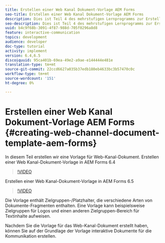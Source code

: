 ```yaml
---
title: Erstellen einer Web Kanal Dokument-Vorlage AEM Forms
seo-title: Erstellen einer Web Kanal Dokument-Vorlage AEM Forms
description: Dies ist Teil 4 des mehrstufigen Lernprogramms zur Erstellung Ihres ersten interaktiven Kommunikations-Dokuments. In diesem Teil erstellen wir eine Vorlage für Web-Kanal-Dokument.
seo-description: Dies ist Teil 4 des mehrstufigen Lernprogramms zur Erstellung Ihres ersten interaktiven Kommunikations-Dokuments. In diesem Teil erstellen wir eine Vorlage für Web-Kanal-Dokument.
uuid: b4c9f68b-3091-4f87-988d-705f0296a8d8
feature: interactive-communication
topics: development
audience: developer
doc-type: tutorial
activity: implement
version: 6.4,6.5
discoiquuid: 95ca401b-69ea-49e2-a9ae-e144444e481e
translation-type: tm+mt
source-git-commit: 22ccd6627a035b37edb180eb4633bc3b57470c0c
workflow-type: tm+mt
source-wordcount: '151'
ht-degree: 0%

---
```



# Erstellen einer Web Kanal Dokument-Vorlage AEM Forms {#creating-web-channel-document-template-aem-forms}

In diesem Teil erstellen wir eine Vorlage für Web-Kanal-Dokument.
Erstellen einer Web Kanal-Dokument-Vorlage in AEM Forms 6.4
>[!VIDEO](https://video.tv.adobe.com/v/22342?quality=9&learn=on)

Erstellen einer Web Kanal-Dokument-Vorlage in AEM Forms 6.5
>[!VIDEO](https://video.tv.adobe.com/v/27807?quality=9&learn=on)

Die Vorlage enthält Zielgruppen-/Platzhalter, die verschiedene Arten von Dokumente-Fragmenten enthalten. Eine Vorlage kann beispielsweise Zielgruppen für Logos und einen anderen Zielgruppen-Bereich für Textinhalte aufweisen.

Nachdem Sie die Vorlage für das Web-Kanal-Dokument erstellt haben, können Sie auf der Grundlage der Vorlage interaktive Dokumente für die Kommunikation erstellen.
